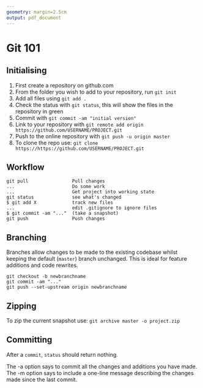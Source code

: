 ```yaml
---
geometry: margin=2.5cm
output: pdf_document
---
```


# Git 101

## Initialising

1. First create a repository on github.com
2. From the folder you wish to add to your repository, run `git init`
3. Add all files using `git add .`
4. Check the status with `git status`, this will show the files in the repository in green
5. Commit with `git commit -am "initial version"`
6. Link to your repository with `git remote add origin 
https://github.com/USERNAME/PROJECT.git`
7. Push to the online repository with `git push -u origin master`
8. To clone the repo use: `git clone https://https://github.com/USERNAME/PROJECT.git`

## Workflow

~~~
git pull                Pull changes
...                     Do some work
...                     Get project into working state 
git status              see what's changed 
$ git add X             track new files
...                     edit .gitignore to ignore files
$ git commit -am "..."  (take a snapshot)
git push                Push changes
~~~

## Branching

Branches allow changes to be made to the existing codebase whilst keeping the default (`master`) branch
unchanged. This is ideal for feature additions and code rewrites.

>
~~~
git checkout -b newbranchname
git commit -am "..."
git push --set-upstream origin newbranchname
~~~

## Zipping

To zip the current snapshot use:
`git archive master -o project.zip`

## Committing

After a `commit`, `status` should return nothing.

The -a option says to commit all the changes and additions you have made. 
The -m option says to include a one-line message describing the changes made since the last commit. 